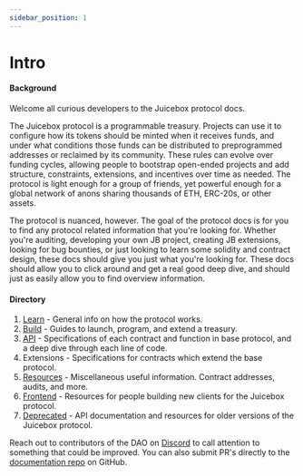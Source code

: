 ```yaml
---
sidebar_position: 1
---
```


# Intro

#### Background

Welcome all curious developers to the Juicebox protocol docs.

The Juicebox protocol is a programmable treasury. Projects can use it to configure how its tokens should be minted when it receives funds, and under what conditions those funds can be distributed to preprogrammed addresses or reclaimed by its community. These rules can evolve over funding cycles, allowing people to bootstrap open-ended projects and add structure, constraints, extensions, and incentives over time as needed. The protocol is light enough for a group of friends, yet powerful enough for a global network of anons sharing thousands of ETH, ERC-20s, or other assets.

The protocol is nuanced, however. The goal of the protocol docs is for you to find any protocol related information that you're looking for. Whether you're auditing, developing your own JB project, creating JB extensions, looking for bug bounties, or just looking to learn some solidity and contract design, these docs should give you just what you're looking for. These docs should allow you to click around and get a real good deep dive, and should just as easily allow you to find overview information.

#### Directory

1. [Learn](learn/overview) - General info on how the protocol works.
2. [Build](build/getting-started) - Guides to launch, program, and extend a treasury.
3. [API](api/contracts) - Specifications of each contract and function in base protocol, and a deep dive through each line of code.
4. Extensions - Specifications for contracts which extend the base protocol.
5. [Resources](resources/addresses) - Miscellaneous useful information. Contract addresses, audits, and more.
6. [Frontend](frontend) - Resources for people building new clients for the Juicebox protocol.
7. [Deprecated](deprecated/v1) - API documentation and resources for older versions of the Juicebox protocol.

Reach out to contributors of the DAO on [Discord](https://www.discord.gg/juicebox) to call attention to something that could be improved. You can also submit PR's directly to the [documentation repo](https://github.com/jbx-protocol/juice-docs) on GitHub.
